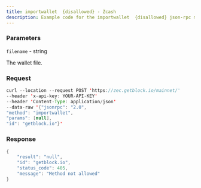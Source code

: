 ```yaml
---
title: importwallet  {disallowed} - Zcash
description: Example code for the importwallet  {disallowed} json-rpc method. Сomplete guide on how to use importwallet  {disallowed} json-rpc in GetBlock.io Web3 documentation.
---
```


### Parameters


`filename` - string

The wallet file.

### Request

``` java
curl --location --request POST 'https://zec.getblock.io/mainnet/' 
--header 'x-api-key: YOUR-API-KEY' 
--header 'Content-Type: application/json' 
--data-raw '{"jsonrpc": "2.0",
"method": "importwallet",
"params": [null],
"id": "getblock.io"}'
```

###  Response

``` java
{
    "result": "null",
    "id": "getblock.io",
    "status_code": 405,
    "message": "Method not allowed"
}
```

